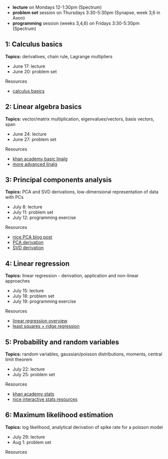 - **lecture** on Mondays 12-1:30pm (Spectrum)
- **problem set** session on Thursdays 3:30-5:30pm (Synapse, week 3,6 in Axon)
- **programming** session (weeks 3,4,6) on Fridays 3:30-5:30pm (Spectrum)

## 1: Calculus basics

**Topics:** derivatives, chain rule, Lagrange multipliers

- June 17: lecture
- June 20: problem set

Resources
- [calculus basics](https://www.youtube.com/user/patrickJMT)

## 2: Linear algebra basics

**Topics:** vector/matrix multiplication, eigenvalues/vectors, basis vectors, span

- June 24: lecture
- June 27: problem set

Resources
- [khan academy basic linalg](https://www.khanacademy.org/math/linear-algebra/vectors-and-spaces)
- [more advanced linalg](https://ocw.mit.edu/courses/mathematics/18-06sc-linear-algebra-fall-2011/syllabus/)

## 3: Principal components analysis

**Topics:** PCA and SVD derivations, low-dimensional representation of data with PCs

- July 8: lecture
- July 11: problem set
- July 12: programming exercise

Resources
- [nice PCA blog post](http://alexhwilliams.info/itsneuronalblog/2016/03/27/pca/)
- [PCA derivation](https://www.youtube.com/watch?v=L-pQtGm3VS8)
- [SVD derivation](https://www.youtube.com/watch?v=mBcLRGuAFUk)

## 4: Linear regression

**Topics:** linear regression - derivation, application and non-linear approaches

- July 15: lecture
- July 18: problem set
- July 19: programming exercise

Resources
- [linear regression overview](https://www.youtube.com/watch?v=rVviNyIR-fI)
- [least squares + ridge regression](https://ocw.mit.edu/courses/mathematics/18-086-mathematical-methods-for-engineers-ii-spring-2006/video-lectures/lecture-21-optimization-with-constraints/)

## 5: Probability and random variables

**Topics:** random variables, gaussian/poisson distributions, moments, central limit theorem

- July 22: lecture
- July 25: problem set

Resources
- [khan academy stats](https://www.youtube.com/playlist?list=PLC58778F28211FA19)
- [nice interactive stats resources](https://www4.stat.ncsu.edu/~post/teaching.html)

## 6: Maximum likelihood estimation

**Topics:** log likelihood, analytical derivation of spike rate for a poisson model

- July 29: lecture
- Aug 1: problem set

Resources
